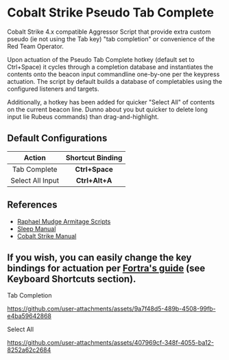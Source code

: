 # Cobalt Strike Pseudo Tab Complete

Cobalt Strike 4.x compatible Aggressor Script that provide extra custom pseudo (ie not using the Tab key) "tab completion" or convenience of the Red Team Operator.

Upon actuation of the Pseudo Tab Complete hotkey (default set to Ctrl+Space) it cycles through a completion database and instantiates the contents onto the beacon input commandline one-by-one per the keypress actuation. The script by default builds a database of completables using the configured listeners and targets. 

Additionally, a hotkey has been added for quicker "Select All" of contents on the current beacon line. Dunno about you but quicker to delete long input Iie Rubeus commands) than drag-and-highlight.

## Default Configurations
| Action  | Shortcut Binding |
| :--------------------: | :-------------: |
|Tab Complete     | __Ctrl+Space__ |
| Select All Input| __Ctrl+Alt+A__|

 

## References
- [Raphael Mudge Armitage Scripts](https://github.com/rsmudge/cortana-scripts)
- [Sleep Manual](https://sleep.dashnine.org/)
- [Cobalt Strike Manual](https://hstechdocs.helpsystems.com/manuals/cobaltstrike)

If you wish, you can easily change the key bindings for actuation per [Fortra's guide](https://hstechdocs.helpsystems.com/manuals/cobaltstrike/current/userguide/content/topics_aggressor-scripts/as_cobalt-strike.htm) (see Keyboard Shortcuts section).
---
Tab Completion 

https://github.com/user-attachments/assets/9a7f48d5-489b-4508-99fb-e4ba59642868

Select All

https://github.com/user-attachments/assets/407969cf-348f-4055-ba12-8252a62c2684

